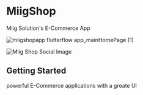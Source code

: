 # MiigShop

Miig Solution's E-Commerce  App


![miigshopapp flutterflow app_mainHomePage (1)](https://github.com/AymanTTV/miigshopapp/assets/89187064/5600cec9-c04f-496c-a35c-931269ac0575)


![Miig Shop Social Image](https://github.com/AymanTTV/miigshopapp/assets/89187064/aeb36ae0-863a-4d02-9b36-ea7e0515a502)


## Getting Started

powerful E-Commerce applications with a greate UI
